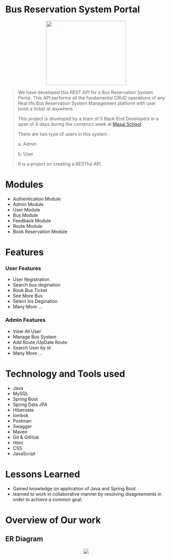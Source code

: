 # Bus Reservation System Portal 

<p align="center">
  <img src="https://raw.githubusercontent.com/akashr1122/skillful-shirt-5398/main/FrontEnd/dist/Icon.png"width="250" height="200" >
</p>



> We have developed this REST API for a Bus Reservation System Portal. This API performs all the fundamental CRUD operations of any Real life Bus Reservation System Management platform with user book a ticket at anywhere.
> 
> This project is developed by a team of 5 Back-End Developers in a span of 4 days during the construct week at [Masai School](https://masaischool.com/).
>
>There are two type of users in this system : 
> 
> a. Admin
>
> b. User
>
> It is a project on creating a RESTful API.
>

# Modules 

- Authentication Module  
- Admin Module
- User Module
- Bus Module
- Feedback Module
- Route Module
- Book Reservation Module

# Features 

### User Features 

- User Registration
- Search bus degination
- Book Bus Ticket
- See More Bus
- Select his Degination
- Many More ...

### Admin Features 

- View All User
- Manage Bus System
- Add Route /UpDate Route 
- Search User by id
- Many More ...

# Technology and Tools used 

- Java
- MySQL
- Spring Boot
- Spring Data JPA
- Hibernate
- lombok
- Postman
- Swagger
- Maven
- Git & GitHub
- Html
- CSS
- JavaScript


# Lessons Learned

- Gained knowledge on application of Java and Spring Boot.
- learned to work in collaborative manner by resolving disagreements in order to achieve a common goal.  

# Overview of Our work 
## **ER Diagram**


<p align="center">
  <img src="https://github.com/akashr1122/skillful-shirt-5398/blob/main/FrontEnd/ER_.png?raw=true">
</p>


